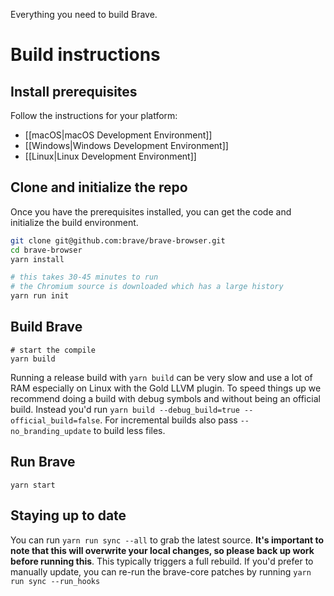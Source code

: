 Everything you need to build Brave.

# Build instructions

## Install prerequisites

Follow the instructions for your platform:

- [[macOS|macOS Development Environment]]
- [[Windows|Windows Development Environment]]
- [[Linux|Linux Development Environment]]

## Clone and initialize the repo

Once you have the prerequisites installed, you can get the code and initialize the build environment.

```bash
git clone git@github.com:brave/brave-browser.git
cd brave-browser
yarn install

# this takes 30-45 minutes to run
# the Chromium source is downloaded which has a large history
yarn run init
```

## Build Brave

```
# start the compile
yarn build
```

Running a release build with `yarn build` can be very slow and use a lot of RAM especially on Linux with the Gold LLVM plugin.  To speed things up we recommend doing a build with debug symbols and without being an official build.  Instead you'd run `yarn build --debug_build=true --official_build=false`.  For incremental builds also pass `--no_branding_update` to build less files.

## Run Brave

`yarn start`

## Staying up to date

You can run `yarn run sync --all` to grab the latest source. **It's important to note that this will overwrite your local changes, so please back up work before running this**. This typically triggers a full rebuild. If you'd prefer to manually update, you can re-run the brave-core patches by running `yarn run sync --run_hooks`